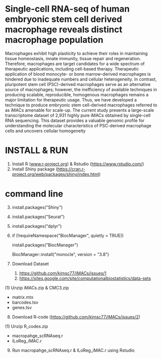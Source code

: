 # Single-cell RNA-seq of human embryonic stem cell derived macrophage reveals distinct macrophage population

Macrophages exhibit high plasticity to achieve their roles in maintaining tissue homeostasis,
innate immunity, tissue repair and regeneration. Therefore, macrophages are target
candidates for a wide spectrum of therapeutic applications, including cell-based therapy.
Therapeutic application of blood monocyte- or bone marrow-derived macrophages is
hindered due to inadequate numbers and cellular heterogeneity. In contrast, pluripotent stem
cell (PSC)-derived macrophages serve as an alternative source of macrophages; however,
the inefficiency of available techniques in producing scalable, reproducible, homogenous
macrophages remains a major limitation for therapeutic usage. Thus, we have developed a
technique to produce embryonic stem cell-derived macrophages referred to as iMACs
amenable for scale-up. The current study presents a large-scale transcriptome dataset of
2,931 highly pure iMACs obtained by single-cell RNA sequencing. This dataset provides a
valuable genomic profile for understanding the molecular characteristics of PSC-derived
macrophage cells and uncovers cellular homogeneity

# INSTALL & RUN
1. Install R (www.r-project.org) & Rstudio (https://www.rstudio.com/)
2. Install Shiny package (https://cran.r-project.org/web/packages/shiny/index.html)

# command line
3. install.packages("Shiny")
4. install.packages("Seurat")
5. install.packages("dplyr")
6. if (!requireNamespace("BiocManager", quietly = TRUE))

   install.packages("BiocManager")

   BiocManager::install("monocle", version = "3.8")

7. Download Dataset 
   1) https://github.com/kimsc77/iMACs/issues/1
   2) https://sites.google.com/site/computationalbiostatistics/data-sets

(1) Unzip iMACs.zip & CMC3.zip
- matrix.mtx
- barcodes.tsv
- genes.tsv

8. Download R-code (https://github.com/kimsc77/iMACs/issues/2)

(1) Unzip R_codes.zip 
- macropahge_scRNAseq.r
- ILoReg_iMAC.r

9. Run macropahge_scRNAseq.r & ILoReg_iMAC.r using Rstudio
